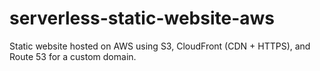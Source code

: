# serverless-static-website-aws
Static website hosted on AWS using S3, CloudFront (CDN + HTTPS), and Route 53 for a custom domain.  
